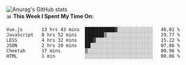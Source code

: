 
![Anurag's GitHub stats](https://github-readme-stats.vercel.app/api?username=supergczh&show_icons=true&theme=radical)
<br />
📊 **This Week I Spent My Time On:**

<!--START_SECTION:waka-->

```text
Vue.js       13 hrs 43 mins  ███████████▓░░░░░░░░░░░░░   46.01 %
JavaScript   8 hrs 52 mins   ███████▒░░░░░░░░░░░░░░░░░   29.77 %
LESS         4 hrs 32 mins   ███▓░░░░░░░░░░░░░░░░░░░░░   15.22 %
JSON         2 hrs 20 mins   ██░░░░░░░░░░░░░░░░░░░░░░░   07.86 %
Cheetah      17 mins         ▒░░░░░░░░░░░░░░░░░░░░░░░░   00.96 %
HTML         1 min           ░░░░░░░░░░░░░░░░░░░░░░░░░   00.06 %
```

<!--END_SECTION:waka-->
